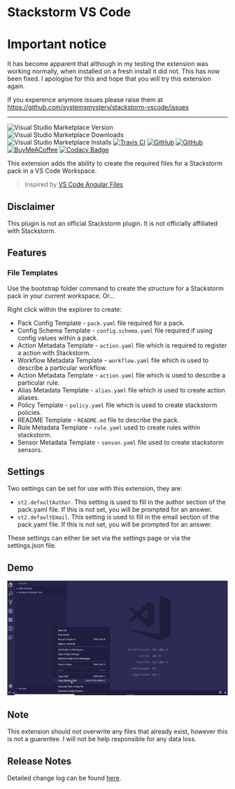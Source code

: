 # Stackstorm VS Code

# Important notice
It has become apparent that although in my testing the extension was working normally, when installed on a fresh install it did not.
This has now been fixed. I apologise for this and hope that you will try this extension again.

If you experence anymore issues please raise them at https://github.com/systemsmystery/stackstorm-vscode/issues

---

![Visual Studio Marketplace Version](https://img.shields.io/visual-studio-marketplace/v/systemsmystery.stackstorm-vscode.svg?style=flat-square)
![Visual Studio Marketplace Downloads](https://img.shields.io/visual-studio-marketplace/d/systemsmystery.stackstorm-vscode.svg?style=flat-square)
![Visual Studio Marketplace Installs](https://img.shields.io/visual-studio-marketplace/i/systemsmystery.stackstorm-vscode.svg?style=flat-square)
[![Travis CI](https://img.shields.io/travis/systemsmystery/stackstorm-vscode.svg?style=flat-square)](https://travis-ci.org/user/repository)
[![GitHub](https://img.shields.io/github/issues/systemsmystery/stackstorm-vscode.svg?style=flat-square)](https://github.com/systemsmystery/stackstorm-vscode/issues)
[![GitHub](https://img.shields.io/github/release/systemsmystery/stackstorm-vscode.svg?style=flat-square)](https://github.com/systemsmystery/stackstorm-vscode/releases)
[![BuyMeACoffee](https://img.shields.io/badge/buy%20me%20a%20coffee-donate-brightgreen.svg?style=flat-square)](https://www.buymeacoffee.com/systemsmystery)
[![Codacy Badge](https://api.codacy.com/project/badge/Grade/92ac812f24fe4dffb8b78ae6f41387fa)](https://app.codacy.com/app/rj175/stackstorm-vscode?utm_source=github.com&utm_medium=referral&utm_content=systemsmystery/stackstorm-vscode&utm_campaign=Badge_Grade_Settings)


This extension adds the ability to create the required files for a Stackstorm pack in a VS Code Workspace.
 > Inspired by [VS Code Angular Files](https://github.com/ivalexa/vscode-angular2-files/)

## Disclaimer

This plugin is not an official Stackstorm plugin. It is not officially affiliated with Stackstorm.

## Features

### File Templates

Use the bootstrap folder command to create the structure for a Stackstorm pack in your current workspace. Or...

Right click within the explorer to create:

*   Pack Config Template - `pack.yaml` file required for a pack.
*   Config Schema Template - `config.schema.yaml` file required if using config values within a pack.
*   Action Metadata Template - `action.yaml` file which is required to register a action with Stackstorm.
*   Workflow Metadata Template - `workflow.yaml` file which is used to describe a particular workflow.
*   Action Metadata Template - `action.yaml` file which is used to describe a particular rule.
*   Alias Metadata Template - `alias.yaml` file which is used to create action aliases.
*   Policy Template - `policy.yaml` file which is used to create stackstorm policies.
*   README Template - `README.md` file to describe the pack.
*   Rule Metadata Template - `rule.yaml` used to create rules within stackstorm.
*   Sensor Metadata Template - `senson.yaml` file used to create stackstorm sensors.

## Settings

Two settings can be set for use with this extension, they are:
*  `st2.defaultAuthor`. This setting is used to fill in the author section of the pack.yaml file. If this is not set, you will be prompted for an answer.
*  `st2.defaultEmail`. This setting is used to fill in the email section of the pack.yaml file. If this is not set, you will be prompted for an answer.

These settings can either be set via the settings page or via the settings.json file.

## Demo
![Overview](images/overview.gif)

## Note

This extension should not overwrite any files that already exist, however this is not a guarentee. I will not be help responsible for any data loss.

## Release Notes

Detailed change log can be found [here](CHANGELOG.md).
